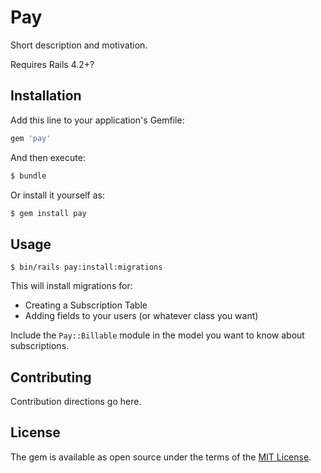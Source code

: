 # Pay
Short description and motivation.

Requires Rails 4.2+?

## Installation
Add this line to your application's Gemfile:

```ruby
gem 'pay'
```

And then execute:
```bash
$ bundle
```

Or install it yourself as:
```bash
$ gem install pay
```

## Usage
`$ bin/rails pay:install:migrations`

This will install migrations for:
- Creating a Subscription Table
- Adding fields to your users (or whatever class you want)

Include the `Pay::Billable` module in the model you want to know about subscriptions.

## Contributing
Contribution directions go here.

## License
The gem is available as open source under the terms of the [MIT License](http://opensource.org/licenses/MIT).
